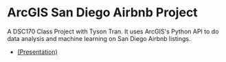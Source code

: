 # ArcGIS San Diego Airbnb Project

A DSC170 Class Project with Tyson Tran. It uses ArcGIS's Python API to do data analysis and machine learning on San Diego Airbnb listings.
* [(Presentation)](https://docs.google.com/presentation/d/1oIXAt-b-P-pWBr-IgK-vk3GEkhqwqTrLX_ksc_a72ME/edit?usp=sharing)
